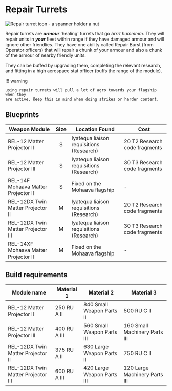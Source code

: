 # Repair Turrets

![Repair turret icon - a spanner holder a nut](/img/modules/repair-turret-icon.png)

Repair turrets are ***armour*** 'healing' turrets that go *brrrt hummmm*. They
will repair units in ***your*** fleet within range if they have damaged armour
and will ignore other friendlies. They have one ability called Repair Burst
(from Operator officers) that will repair a chunk of your armour and also a
chunk of the armour of nearby friendly units.

They can be buffed by upgrading them, completing the relevant research, and
fitting in a high aerospace stat officer (buffs the range of the module).

!!! warning

    using repair turrets will pull a lot of agro towards your flagship when they
    are active. Keep this in mind when doing strikes or harder content.

## Blueprints

|Weapon Module                       |Size |Location Found                          | Cost                        |
|------------------------------------|:---:|----------------------------------------|-----------------------------|
|REL-12 Matter Projector II          | S   |Iyatequa liaison requisitions (Research)|20 T2 Research code fragments|
|REL-12 Matter Projector III         | S   |Iyatequa liaison requisitions (Research)|30 T3 Research code fragments|
|REL-14F Mohaava Matter Projector II | S   |Fixed on the Mohaava flagship           |-                            |
|REL-12DX Twin Matter Projector II   | M   |Iyatequa liaison requisitions (Research)|20 T2 Research code fragments|
|REL-12DX Twin Matter Projector III  | M   |Iyatequa liaison requisitions (Research)|30 T3 Research code fragments|
|REL-14XF Mohaava Matter Projector II| M   |Fixed on the Mohaava flagship           |-                            |

## Build requirements

|Module name                       |Material 1  |Material 2                |Material 3                   |
|----------------------------------|------------|--------------------------|-----------------------------|
|REL-12 Matter Projector II        |250 RU A II |840 Small Weapon Parts II |500 RU C II                  |
|REL-12 Matter Projector III       |400 RU A III|560 Small Weapon Parts III|160 Small Machinery Parts III|
|REL-12DX Twin Matter Projector II |375 RU A II |630 Large Weapon Parts II |750 RU C II                  |
|REL-12DX Twin Matter Projector III|600 RU A III|420 Large Weapon Parts III|120 Large Machinery Parts III|
